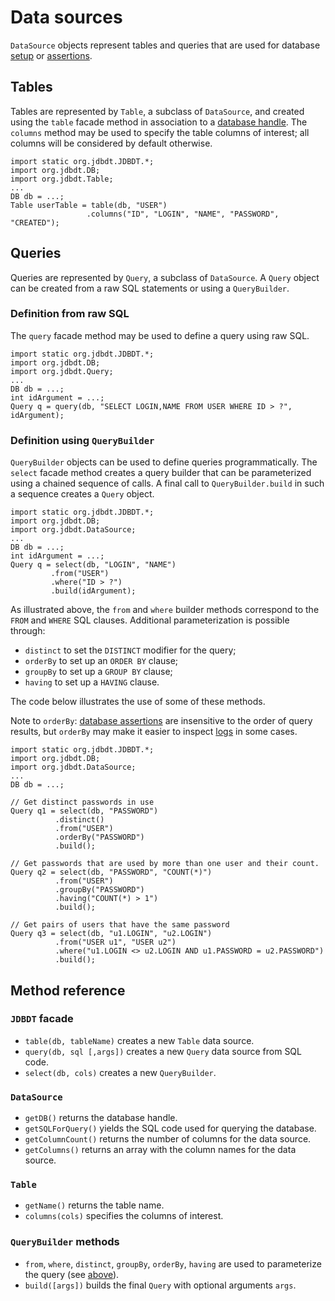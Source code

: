 
# Data sources

`DataSource` objects represent tables and queries that are used for database 
 [setup](DBSetup.html) or [assertions](DBAssertions.html).
 
## Tables
<a name="Table"></a>

Tables are represented by `Table`, a subclass of `DataSource`, and created
using the `table` facade method in association to a [database handle](DB.html). 
The `columns` method may be used to specify the table columns of interest; all
columns will be considered by default otherwise.


    import static org.jdbdt.JDBDT.*;
    import org.jdbdt.DB;
    import org.jdbdt.Table;
    ...
    DB db = ...;
    Table userTable = table(db, "USER")
	                 .columns("ID", "LOGIN", "NAME", "PASSWORD", "CREATED");

## Queries
<a name="Query"></a>

Queries are represented by `Query`, a subclass of `DataSource`. 
A `Query` object can be created from a raw SQL statements or using a `QueryBuilder`.    
             
### Definition from raw SQL 
<a name="RawQuery"></a>

The `query` facade method may be used to define a query using raw SQL.
        
    import static org.jdbdt.JDBDT.*;
    import org.jdbdt.DB;
    import org.jdbdt.Query;
    ...
    DB db = ...;
    int idArgument = ...;
    Query q = query(db, "SELECT LOGIN,NAME FROM USER WHERE ID > ?", idArgument);

### Definition using `QueryBuilder`
<a name="QueryBuilder"></a>

`QueryBuilder` objects can be used to define queries programmatically.
The `select` facade method creates a query builder that can be parameterized
using a chained sequence of calls. A final call to `QueryBuilder.build` in 
such a sequence creates a `Query` object.

    import static org.jdbdt.JDBDT.*;
    import org.jdbdt.DB;
    import org.jdbdt.DataSource;
    ...
    DB db = ...;
    int idArgument = ...;
    Query q = select(db, "LOGIN", "NAME")
             .from("USER")
             .where("ID > ?")
             .build(idArgument); 

As illustrated above, the `from` and `where` builder methods 
correspond to the `FROM` and `WHERE` SQL clauses. 
Additional parameterization is possible through:

* `distinct` to set the `DISTINCT` modifier for the query;
* `orderBy` to set up an `ORDER BY` clause;
* `groupBy` to set up a `GROUP BY` clause;
* `having` to set up a `HAVING` clause.

The code below illustrates the use of some of these methods.

Note to `orderBy`: [database assertions](DBAssertions.html) are insensitive 
to the order of query results, but `orderBy` may make it easier to inspect
[logs](Logs.html) in some cases.

    import static org.jdbdt.JDBDT.*;
    import org.jdbdt.DB;
    import org.jdbdt.DataSource;
    ...
    DB db = ...;
    
    // Get distinct passwords in use
    Query q1 = select(db, "PASSWORD")
              .distinct()
              .from("USER")
              .orderBy("PASSWORD")
              .build();
              
    // Get passwords that are used by more than one user and their count.
    Query q2 = select(db, "PASSWORD", "COUNT(*)")
              .from("USER")
              .groupBy("PASSWORD")
              .having("COUNT(*) > 1")
              .build();
              
    // Get pairs of users that have the same password
    Query q3 = select(db, "u1.LOGIN", "u2.LOGIN")
              .from("USER u1", "USER u2")
              .where("u1.LOGIN <> u2.LOGIN AND u1.PASSWORD = u2.PASSWORD")
              .build();
   
## Method reference

### `JDBDT` facade

* `table(db, tableName)` creates a new `Table` data source.
* `query(db, sql [,args])` creates a new `Query` data source from SQL code.
* `select(db, cols)` creates a new `QueryBuilder`.

### `DataSource`

* `getDB()` returns the database handle.
* `getSQLForQuery()` yields the SQL code used for querying the database.
* `getColumnCount()` returns the number of columns for the data source.
* `getColumns()` returns an array with the column names for the data source. 

### `Table` 

* `getName()` returns the table name.
* `columns(cols)` specifies the columns of interest.

### `QueryBuilder` methods

* `from`, `where`, `distinct`, `groupBy`, `orderBy`, `having` are used to 
parameterize the query (see [above](DataSources.html#QueryBuilder)).
* `build([args])` builds the final `Query` with optional arguments `args`.


